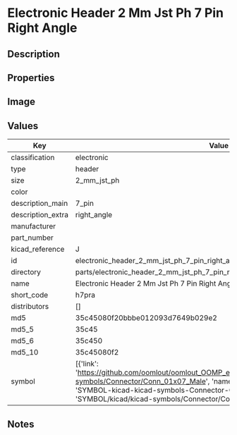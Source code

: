 # Electronic Header 2 Mm Jst Ph 7 Pin Right Angle

## Description

## Properties


## Image


## Values

| Key | Value |
| --- | --- |
| classification | electronic |
| type | header |
| size | 2_mm_jst_ph |
| color |  |
| description_main | 7_pin |
| description_extra | right_angle |
| manufacturer |  |
| part_number |  |
| kicad_reference | J |
| id | electronic_header_2_mm_jst_ph_7_pin_right_angle |
| directory | parts/electronic_header_2_mm_jst_ph_7_pin_right_angle |
| name | Electronic Header 2 Mm Jst Ph 7 Pin Right Angle |
| short_code | h7pra |
| distributors | [] |
| md5 | 35c45080f20bbbe012093d7649b029e2 |
| md5_5 | 35c45 |
| md5_6 | 35c450 |
| md5_10 | 35c45080f2 |
| symbol | [{'link': 'https://github.com/oomlout/oomlout_OOMP_eda_V2/tree/main/SYMBOL/kicad/kicad-symbols/Connector/Conn_01x07_Male', 'name': 'Connector : Conn_01x07_Male', 'id': 'SYMBOL-kicad-kicad-symbols-Connector-Conn_01x07_Male', 'directory': 'SYMBOL/kicad/kicad-symbols/Connector/Conn_01x07_Male/'}] |

## Notes


